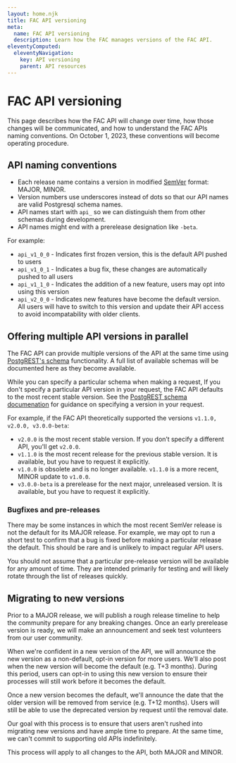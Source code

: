 ```yaml
---
layout: home.njk
title: FAC API versioning
meta:
  name: FAC API versioning
  description: Learn how the FAC manages versions of the FAC API.
eleventyComputed:
  eleventyNavigation:
    key: API versioning
    parent: API resources
---
```


# FAC API versioning

This page describes how the FAC API will change over time, how those changes will be communicated, and how to understand the FAC APIs naming conventions. On October 1, 2023, these conventions will become operating procedure.

## API naming conventions

* Each release name contains a version in modified [SemVer](https://semver.org/) format: MAJOR, MINOR.
* Version numbers use underscores instead of dots so that our API names are valid Postgresql schema names.
* API names start with `api_` so we can distinguish them from other schemas during development.
* API names might end with a prerelease designation like `-beta`.

For example:

* `api_v1_0_0` - Indicates first frozen version, this is the default API pushed to users
* `api_v1_0_1` - Indicates a bug fix, these changes are automatically pushed to all users
* `api_v1_1_0` - Indicates the addition of a new feature, users may opt into using this version
* `api_v2_0_0` - Indicates new features have become the default version. All users will have to switch to this version and update their API access to avoid incompatability with older clients.

## Offering multiple API versions in parallel

The FAC API can provide multiple versions of the API at the same time using [PostgREST's schema](https://postgrest.org/en/stable/references/api/schemas.html) functionality. A full list of available schemas will be documented here as they become available.

While you can specify a particular schema when making a request, If you don't specify a particular API version in your request, the FAC API defaults to the most recent stable version. See the [PostgREST schema documenation](https://postgrest.org/en/stable/references/api/schemas.html#get-head) for guidance on specifying a version in your request.

For example, if the FAC API theoretically supported the versions `v1.1.0, v2.0.0, v3.0.0-beta`:

* `v2.0.0` is the most recent stable version. If you don’t specify a different API, you'll get `v2.0.0`.
* `v1.1.0` is the most recent release for the previous stable version. It is available, but you have to request it explicitly.
* `v1.0.0` is obsolete and is no longer available. `v1.1.0` is a more recent, MINOR update to `v1.0.0`.
* `v3.0.0-beta` is a prerelease for the next major, unreleased version. It is available, but you have to request it explicitly.

### Bugfixes and pre-releases

There may be some instances in which the most recent SemVer release is not the default for its MAJOR release. For example, we may opt to run a short test to confirm that a bug is fixed before making a particular release the default. This should be rare and is unlikely to impact regular API users.

You should not assume that a particular pre-release version will be available for any amount of time. They are intended primarily for testing and will likely rotate through the list of releases quickly.

## Migrating to new versions

Prior to a MAJOR release, we will publish a rough release timeline to help the community prepare for any breaking changes. Once an early prerelease version is ready, we will make an announcement and seek test volunteers from our user community.

When we're confident in a new version of the API, we will announce the new version as a non-default, opt-in version for more users. We'll also post when the new version will become the default (e.g. T+3 months). During this period, users can opt-in to using this new version to ensure their processes will still work before it becomes the default.

Once a new version becomes the default, we'll announce the date that the older version will be removed from service (e.g. T+12 months). Users will still be able to use the deprecated version by request until the removal date.

Our goal with this process is to ensure that users aren't rushed into migrating new versions and have ample time to prepare. At the same time, we can't commit to supporting old APIs indefinitely.

This process will apply to all changes to the API, both MAJOR and MINOR.
